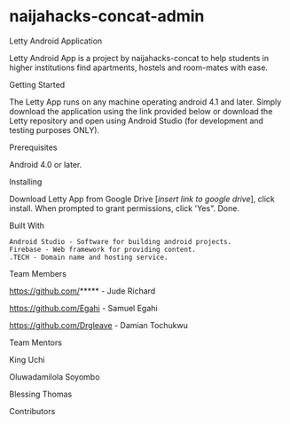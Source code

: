 # naijahacks-concat-admin

Letty Android Application

Letty Android App is a project by naijahacks-concat to help students in higher institutions find apartments, hostels and room-mates with ease.


Getting Started

The Letty App runs on any machine operating android 4.1 and later. Simply download the application using the link provided below or download the Letty repository and open using Android Studio (for development and testing purposes ONLY).


Prerequisites

Android 4.0 or later.


Installing

Download Letty App from Google Drive [*insert link to google drive*], click install. When prompted to grant permissions, click 'Yes". Done.


Built With

    Android Studio - Software for building android projects.
    Firebase - Web framework for providing content.
    .TECH - Domain name and hosting service.


Team Members

https://github.com/***** - Jude Richard

https://github.com/Egahi - Samuel Egahi

https://github.com/Drgleave - Damian Tochukwu



Team Mentors

King Uchi

Oluwadamilola Soyombo

Blessing Thomas

Contributors

